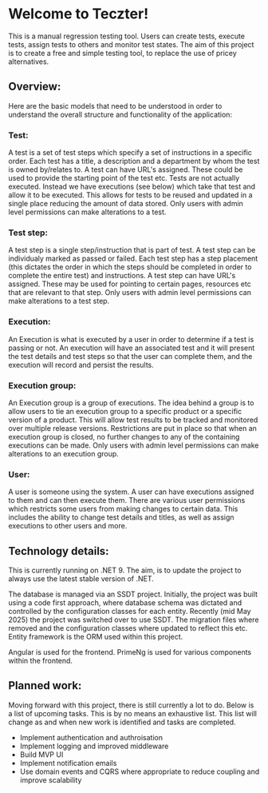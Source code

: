 # Welcome to Teczter!

This is a manual regression testing tool. Users can create tests, execute tests, assign tests to others and monitor test states. The aim of this project is to create a free and simple testing tool, to replace the use of pricey alternatives.

## Overview:

Here are the basic models that need to be understood in order to understand the overall structure and functionality of the application:

### Test:
A test is a set of test steps which specify a set of instructions in a specific order. Each test has a title, a description and a department by whom the test is owned by/relates to. A test can have URL's assigned. These could be used to provide the starting point of the test etc. Tests are not actually executed. Instead we have executions (see below) which take that test and allow it to be executed. This allows for tests to be reused and updated in a single place reducing the amount of data stored. Only users with admin level permissions can make alterations to a test.

### Test step:
A test step is a single step/instruction that is part of test. A test step can be individualy marked as passed or failed. Each test step has a step placement (this dictates the order in which the steps should be completed in order to complete the entire test) and instructions. A test step can have URL's assigned. These may be used for pointing to certain pages, resources etc that are relevant to that step. Only users with admin level permissions can make alterations to a test step.

### Execution:
An Execution is what is executed by a user in order to determine if a test is passing or not. An execution will have an associated test and it will present the test details and test steps so that the user can complete them, and the execution will record and persist the results.

### Execution group:
An Execution group is a group of executions. The idea behind a group is to allow users to tie an execution group to a specific product or a specific version of a product. This will allow test results to be tracked and monitored over multiple release versions. Restrictions are put in place so that when an execution group is closed, no further changes to any of the containing executions can be made. Only users with admin level permissions can make alterations to an execution group.

### User:
A user is someone using the system. A user can have executions assigned to them and can then execute them. There are various user permissions which restricts some users from making changes to certain data. This includes the ability to change test details and titles, as well as assign executions to other users and more.

## Technology details:
This is currently running on .NET 9. The aim, is to update the project to always use the latest stable version of .NET.

The database is managed via an SSDT project. Initially, the project was built using a code first approach, where database schema was dictated and controlled by the configuration classes for each entity. Recently (mid May 2025) the project was switched over to use SSDT. The migration files where removed and the configuration classes where updated to reflect this etc. Entity framework is the ORM used within this project.

Angular is used for the frontend. PrimeNg is used for various components within the frontend.

## Planned work:
Moving forward with this project, there is still currently a lot to do. Below is a list of upcoming tasks. This is by no means an exhaustive list. This list will change as and when new work is identified and tasks are completed.

* Implement authentication and authroisation
* Implement logging and improved middleware
* Build MVP UI
* Implement notification emails
* Use domain events and CQRS where appropriate to reduce coupling and improve scalability

